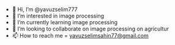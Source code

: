 - 👋 Hi, I’m @yavuzselim777
- 👀 I’m interested in image processing
- 🌱 I’m currently learning image processing
- 💞️ I’m looking to collaborate on image processing on agricultur
- 📫 How to reach me = yavuzselimsahin77@gmail.com

<!---
yavuzselim777/yavuzselim777 is a ✨ special ✨ repository because its `README.md` (this file) appears on your GitHub profile.
You can click the Preview link to take a look at your changes.
--->
